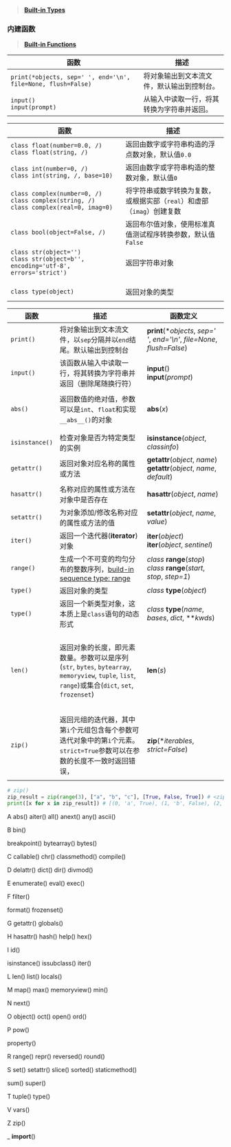 > 
>
> **[Built-in Types](https://docs.python.org/3/library/stdtypes.html)**

### 内建函数

> **[Built-in Functions](https://docs.python.org/3/library/functions.html)**

| 函数                                                         | 描述                                       |
| ------------------------------------------------------------ | ------------------------------------------ |
| `print(*objects, sep=' ', end='\n', file=None, flush=False)` | 将对象输出到文本流文件，默认输出到控制台。 |
| `input()`<br />`input(prompt)`                               | 从输入中读取一行，将其转换为字符串并返回。 |



| 函数                                                         | 描述                                                         |
| ------------------------------------------------------------ | ------------------------------------------------------------ |
| `class float(number=0.0, /)`<br/>`class float(string, /)`    | 返回由数字或字符串构造的浮点数对象，默认值`0.0`              |
| `class int(number=0, /)`<br/>`class int(string, /, base=10)` | 返回由数字或字符串构造的整数对象，默认值`0`                  |
| `class complex(number=0, /)`<br/>`class complex(string, /)`<br/>`class complex(real=0, imag=0)` | 将字符串或数字转换为复数，或根据实部（`real`）和虚部（`imag`）创建复数 |
| `class bool(object=False, /)`                                | 返回布尔值对象，使用标准真值测试程序转换参数，默认值`False`  |
| `class str(object='')`<br/>`class str(object=b'', encoding='utf-8', errors='strict')` | 返回字符串对象                                               |
|                                                              |                                                              |
|                                                              |                                                              |
|                                                              |                                                              |
| `class type(object)`                                         | 返回对象的类型                                               |
|                                                              |                                                              |



| 函数           | 描述                                                         | 函数定义                                                     |
| -------------- | ------------------------------------------------------------ | ------------------------------------------------------------ |
| `print()` | 将对象输出到文本流文件，以`sep`分隔并以`end`结尾。默认输出到控制台 | **print**(**objects*, *sep=' '*, *end='\n'*, *file=None*, *flush=False*) |
| `input()` | 该函数从输入中读取一行，将其转换为字符串并返回（删除尾随换行符） | **input**()<br/>**input**(*prompt*) |
| | | |
| `abs()` | 返回数值的绝对值，参数可以是`int`、`float`和实现`__abs__()`的对象 | **abs**(*x*) |
| |  | |
| | | |
| `isinstance()` | 检查对象是否为特定类型的实例                                 | **isinstance**(*object*, *classinfo*)     |
| `getattr()`    | 返回对象对应名称的属性或方法                                 | **getattr**(*object*, *name*)<br/>**getattr**(*object*, *name*, *default*) |
| `hasattr()`    | 名称对应的属性或方法在对象中是否存在                         | **hasattr**(*object*, *name*)                                |
| `setattr()`    | 为对象添加/修改名称对应的属性或方法的值                      | **setattr**(*object*, *name*, *value*)                       |
| `iter()`       | 返回一个迭代器(**iterator**)对象                             | **iter**(*object*)<br/>**iter**(*object*, *sentinel*)        |
| `range()`      | 生成一个不可变的均匀分布的整数序列，[build-in sequence type: range](https://docs.python.org/3/library/stdtypes.html#typesseq-range) | *class* **range**(*stop*)<br/>*class* **range**(*start*, *stop*, *step=1*) |
| `type()`       | 返回对象的类型                                               | *class* **type**(*object*)                                   |
| `type()`       | 返回一个新类型对象，这本质上是`class`语句的动态形式          | *class* **type**(*name*, *bases*, *dict*, ***kwds*)          |
|        |                                                              |                                                              |
|                |                                                              |                                                              |
|                |                                                              |  |
|                |                                                              |                                                              |
| `len()`        | 返回对象的长度，即元素数量。参数可以是序列(`str`, `bytes`, `bytearray`, `memoryview`, `tuple`, `list`, `range`)或集合(`dict`, `set`, `frozenset`) | **len**(*s*)                                                 |
|                |                                                              |                                                              |
|                |                                                              |                                                              |
|                |                                                              |                                                              |
|                |                                                              |                                                              |
|                |                                                              |                                                              |
| `zip()` | 返回元组的迭代器，其中第`i`个元组包含每个参数可迭代对象中的第`i`个元素。`strict=True`参数可以在参数的长度不一致时返回错误， | **zip**(**iterables*, *strict=False*) |
|  |  |  |



```python
# zip()
zip_result = zip(range(3), ["a", "b", "c"], [True, False, True]) # <zip object at 0x7f98001e9d80>
print([x for x in zip_result]) # [(0, 'a', True), (1, 'b', False), (2, 'c', True)]
```





A
abs()
aiter()
all()
anext()
any()
ascii()

B
bin()

breakpoint()
bytearray()
bytes()

C
callable()
chr()
classmethod()
compile()

D
delattr()
dict()
dir()
divmod()

E
enumerate()
eval()
exec()

F
filter()

format()
frozenset()

G
getattr()
globals()

H
hasattr()
hash()
help()
hex()

I
id()


isinstance()
issubclass()
iter()

L
len()
list()
locals()

M
map()
max()
memoryview()
min()

N
next()

O
object()
oct()
open()
ord()

P
pow()

property()




R
range()
repr()
reversed()
round()

S
set()
setattr()
slice()
sorted()
staticmethod()

sum()
super()

T
tuple()
type()

V
vars()

Z
zip()

_
__import__()
